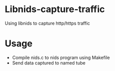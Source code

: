 # Libnids-capture-traffic
Using libnids to capture http/https traffic
# Usage
- Compile nids.c to nids program using Makefile
- Send data captured to named tube
